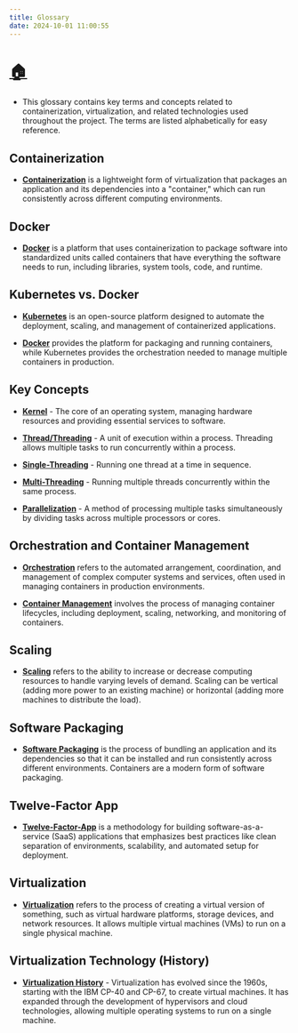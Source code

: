 ```yaml
---
title: Glossary
date: 2024-10-01 11:00:55
---
```


# [🏠](https://anneryshc.github.io/is373_devops_hexo/)

*  This glossary contains key terms and concepts related to containerization, virtualization, and related technologies used throughout the project. The terms are listed alphabetically for easy reference.

## Containerization 

* **[Containerization](https://anneryshc.github.io/is373_devops_hexo/Containerization-vs-Virtualization/)** is a lightweight form of virtualization that packages an application and its dependencies into a "container," which can run consistently across different computing environments.

## Docker

* **[Docker](https://anneryshc.github.io/is373_devops_hexo/Docker/)** is a platform that uses containerization to package software into standardized units called containers that have everything the software needs to run, including libraries, system tools, code, and runtime.

## Kubernetes vs. Docker

* **[Kubernetes](https://anneryshc.github.io/is373_devops_hexo/Kubernetes-vs-Docker/)** is an open-source platform designed to automate the deployment, scaling, and management of containerized applications.

* **[Docker](https://anneryshc.github.io/is373_devops_hexo/Kubernetes-vs-Docker/)** provides the platform for packaging and running containers, while Kubernetes provides the orchestration needed to manage multiple containers in production.

## Key Concepts

* **[Kernel](https://anneryshc.github.io/is373_devops_hexo/Key-Concepts/)** - The core of an operating system, managing hardware resources and providing essential services to software.

* **[Thread/Threading](https://anneryshc.github.io/is373_devops_hexo/Key-Concepts/)** - A unit of execution within a process. Threading allows multiple tasks to run concurrently within a process.

* **[Single-Threading](https://anneryshc.github.io/is373_devops_hexo/Key-Concepts/)** - Running one thread at a time in sequence.

* **[Multi-Threading](https://anneryshc.github.io/is373_devops_hexo/Key-Concepts/)** - Running multiple threads concurrently within the same process.

* **[Parallelization](https://anneryshc.github.io/is373_devops_hexo/Key-Concepts/)** - A method of processing multiple tasks simultaneously by dividing tasks across multiple processors or cores.

## Orchestration and Container Management

* **[Orchestration](https://anneryshc.github.io/is373_devops_hexo/Orchestration-and-Container-Management/)** refers to the automated arrangement, coordination, and management of complex computer systems and services, often used in managing containers in production environments.

* **[Container Management](https://anneryshc.github.io/is373_devops_hexo/Orchestration-and-Container-Management/)** involves the process of managing container lifecycles, including deployment, scaling, networking, and monitoring of containers.

## Scaling

* **[Scaling](https://anneryshc.github.io/is373_devops_hexo/Scaling-Strategies/)** refers to the ability to increase or decrease computing resources to handle varying levels of demand. Scaling can be vertical (adding more power to an existing machine) or horizontal (adding more machines to distribute the load).

## Software Packaging

* **[Software Packaging](https://anneryshc.github.io/is373_devops_hexo/Software-Packaging/)** is the process of bundling an application and its dependencies so that it can be installed and run consistently across different environments. Containers are a modern form of software packaging.

## Twelve-Factor App

* **[Twelve-Factor-App](https://anneryshc.github.io/is373_devops_hexo/Twelve‐Factor-App/)** is a methodology for building software-as-a-service (SaaS) applications that emphasizes best practices like clean separation of environments, scalability, and automated setup for deployment.

## Virtualization

* **[Virtualization](https://anneryshc.github.io/is373_devops_hexo/Containerization-vs-Virtualization/)** refers to the process of creating a virtual version of something, such as virtual hardware platforms, storage devices, and network resources. It allows multiple virtual machines (VMs) to run on a single physical machine.

## Virtualization Technology (History)

* **[Virtualization History](https://anneryshc.github.io/is373_devops_hexo/History-of-Virtualization/)** - Virtualization has evolved since the 1960s, starting with the IBM CP-40 and CP-67, to create virtual machines. It has expanded through the development of hypervisors and cloud technologies, allowing multiple operating systems to run on a single machine.